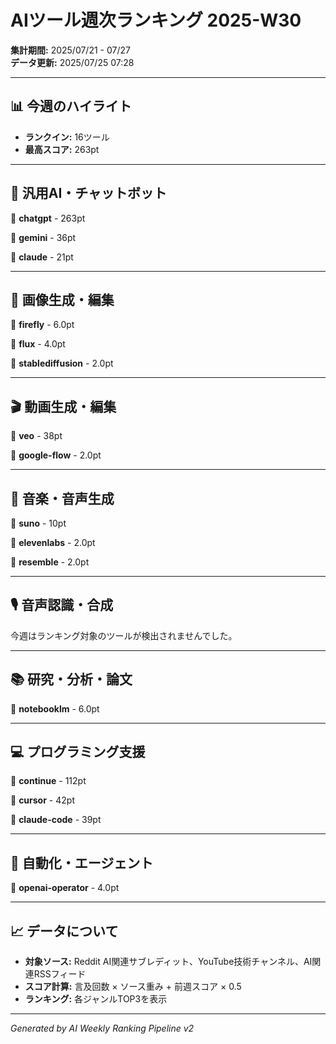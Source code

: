 # AIツール週次ランキング 2025-W30

**集計期間:** 2025/07/21 - 07/27  
**データ更新:** 2025/07/25 07:28

---

## 📊 今週のハイライト

- **ランクイン:** 16ツール
- **最高スコア:** 263pt

---

## 🤖 汎用AI・チャットボット

🥇 **chatgpt** - 263pt

🥈 **gemini** - 36pt

🥉 **claude** - 21pt

---

## 🎨 画像生成・編集

🥇 **firefly** - 6.0pt

🥈 **flux** - 4.0pt

🥉 **stablediffusion** - 2.0pt

---

## 🎬 動画生成・編集

🥇 **veo** - 38pt

🥈 **google-flow** - 2.0pt

---

## 🎵 音楽・音声生成

🥇 **suno** - 10pt

🥈 **elevenlabs** - 2.0pt

🥉 **resemble** - 2.0pt

---

## 🎙️ 音声認識・合成

今週はランキング対象のツールが検出されませんでした。

---

## 📚 研究・分析・論文

🥇 **notebooklm** - 6.0pt

---

## 💻 プログラミング支援

🥇 **continue** - 112pt

🥈 **cursor** - 42pt

🥉 **claude-code** - 39pt

---

## 🔄 自動化・エージェント

🥇 **openai-operator** - 4.0pt

---

## 📈 データについて

- **対象ソース:** Reddit AI関連サブレディット、YouTube技術チャンネル、AI関連RSSフィード
- **スコア計算:** 言及回数 × ソース重み + 前週スコア × 0.5
- **ランキング:** 各ジャンルTOP3を表示

---

*Generated by AI Weekly Ranking Pipeline v2*
